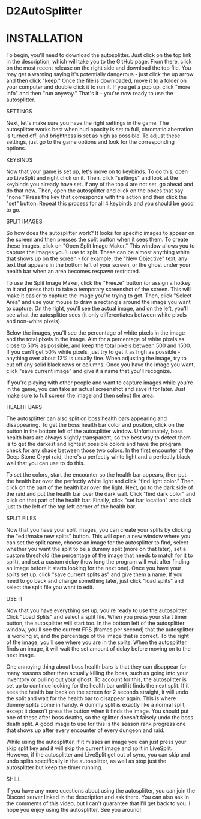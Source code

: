 # D2AutoSplitter

# INSTALLATION

To begin, you'll need to download the autosplitter. Just click on the top link in the description, which will take you to the GitHub page. From there, click on the most recent release on the right side and download the top file. You may get a warning saying it's potentially dangerous - just click the up arrow and then click "keep." Once the file is downloaded, move it to a folder on your computer and double click it to run it. If you get a pop up, click "more info" and then "run anyway." That's it - you're now ready to use the autosplitter.

SETTINGS

Next, let's make sure you have the right settings in the game. The autosplitter works best when hud opacity is set to full, chromatic aberration is turned off, and brightness is set as high as possible. To adjust these settings, just go to the game options and look for the corresponding options.

KEYBINDS

Now that your game is set up, let's move on to keybinds. To do this, open up LiveSplit and right click on it. Then, click "settings" and look at the keybinds you already have set. If any of the top 4 are not set, go ahead and do that now. Then, open the autosplitter and click on the boxes that say "none." Press the key that corresponds with the action and then click the "set" button. Repeat this process for all 4 keybinds and you should be good to go.

SPLIT IMAGES


So how does the autosplitter work? It looks for specific images to appear on the screen and then presses the split button when it sees them. To create these images, click on "Open Split Image Maker." This window allows you to capture the images you'll use to split. These can be almost anything white that shows up on the screen - for example, the "New Objective" text, any text that appears in the bottom left of your screen, or the ghost under your health bar when an area becomes respawn restricted.

To use the Split Image Maker, click the "Freeze" button (or assign a hotkey to it and press that) to take a temporary screenshot of the screen. This will make it easier to capture the image you're trying to get. Then, click "Select Area" and use your mouse to draw a rectangle around the image you want to capture. On the right, you'll see the actual image, and on the left, you'll see what the autosplitter sees (it only differentiates between white pixels and non-white pixels).

Below the images, you'll see the percentage of white pixels in the image and the total pixels in the image. Aim for a percentage of white pixels as close to 50% as possible, and keep the total pixels between 500 and 1500. If you can't get 50% white pixels, just try to get it as high as possible - anything over about 12% is usually fine. When adjusting the image, try to cut off any solid black rows or columns. Once you have the image you want, click "save current image" and give it a name that you'll recognize.

If you're playing with other people and want to capture images while you're in the game, you can take an actual screenshot and save it for later. Just make sure to full screen the image and then select the area. 

HEALTH BARS

The autosplitter can also split on boss health bars appearing and disappearing. To get the boss health bar color and position, click on the button in the bottom left of the autosplitter window. Unfortunately, boss health bars are always slightly transparent, so the best way to detect them is to get the darkest and lightest possible colors and have the program check for any shade between those two colors. In the first encounter of the Deep Stone Crypt raid, there's a perfectly white light and a perfectly black wall that you can use to do this.

To set the colors, start the encounter so the health bar appears, then put the health bar over the perfectly white light and click "find light color." Then, click on the part of the health bar over the light. Next, go to the dark side of the raid and put the health bar over the dark wall. Click "find dark color" and click on that part of the health bar. Finally, click "set bar location" and click just to the left of the top left corner of the health bar.

SPLIT FILES

Now that you have your split images, you can create your splits by clicking the "edit/make new splits" button. This will open a new window where you can set the split name, choose an image for the autosplitter to find, select whether you want the split to be a dummy split (more on that later), set a custom threshold (the percentage of the image that needs to match for it to split), and set a custom delay (how long the program will wait after finding an image before it starts looking for the next one). Once you have your splits set up, click "save current splits as" and give them a name. If you need to go back and change something later, just click "load splits" and select the split file you want to edit.

USE IT

Now that you have everything set up, you're ready to use the autosplitter. Click "Load Splits" and select a split file. When you press your start timer button, the autosplitter will start too. In the bottom left of the autosplitter window, you'll see the current FPS (frames per second) that the autosplitter is working at, and the percentage of the image that is correct. To the right of the image, you'll see where you are in the splits. When the autosplitter finds an image, it will wait the set amount of delay before moving on to the next image.

One annoying thing about boss health bars is that they can disappear for many reasons other than actually killing the boss, such as going into your inventory or pulling out your ghost. To account for this, the autosplitter is set up to continue looking for the health bar until it finds the next split. If it sees the health bar back on the screen for 2 seconds straight, it will undo the split and wait for the health bar to disappear again. This is where dummy splits come in handy. A dummy split is exactly like a normal split, except it doesn't press the button when it finds the image. You should put one of these after boss deaths, so the splitter doesn't falsely undo the boss death split. A good image to use for this is the season rank progress one that shows up after every encounter of every dungeon and raid.

While using the autosplitter, if it misses an image you can just press your skip split key and it will skip the current image and split in LiveSplit. However, if the autosplitter and LiveSplit get out of sync, you can skip and undo splits specifically in the autosplitter, as well as stop just the autosplitter but keep the timer running.

SHILL		

If you have any more questions about using the autosplitter, you can join the Discord server linked in the description and ask there. You can also ask in the comments of this video, but I can't guarantee that I'll get back to you. I hope you enjoy using the autosplitter. See you around!
